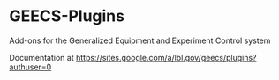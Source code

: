 # GEECS-Plugins
Add-ons for the Generalized Equipment and Experiment Control system

Documentation at 
https://sites.google.com/a/lbl.gov/geecs/plugins?authuser=0
